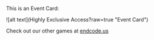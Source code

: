 This is an Event Card: 
 
 ![alt text](Highly Exclusive Access?raw=true "Event Card")  
 
 
 
 
 
 Check out our other games at [endcode.us](https://endcode.us/)